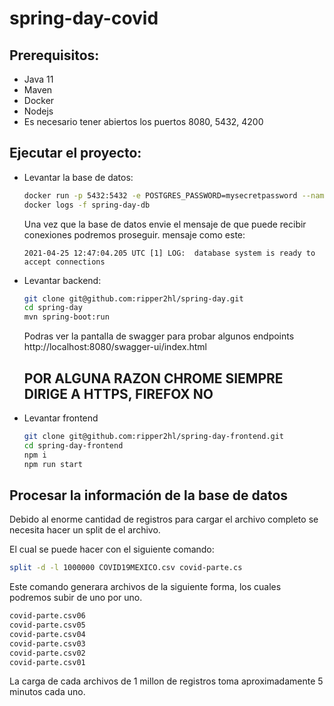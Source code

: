 # spring-day-covid

## Prerequisitos:

* Java 11
* Maven
* Docker
* Nodejs
* Es necesario tener abiertos los puertos 8080, 5432, 4200

## Ejecutar el proyecto:

* Levantar la base de datos: 
 
    ```bash
    docker run -p 5432:5432 -e POSTGRES_PASSWORD=mysecretpassword --name spring-day-db -d jesusperales/spring-day-db:latest
    docker logs -f spring-day-db
    ```
  
  Una vez que la base de datos envie el mensaje de que puede recibir conexiones podremos proseguir.
  mensaje como este:
  
      
      2021-04-25 12:47:04.205 UTC [1] LOG:  database system is ready to accept connections
      

* Levantar backend:
  
    ```bash
    git clone git@github.com:ripper2hl/spring-day.git
    cd spring-day
    mvn spring-boot:run
    ```
    Podras ver la pantalla de swagger para probar algunos endpoints
    http://localhost:8080/swagger-ui/index.html
  
     ## POR ALGUNA RAZON CHROME SIEMPRE DIRIGE A HTTPS, FIREFOX NO

* Levantar frontend

    ```bash
    git clone git@github.com:ripper2hl/spring-day-frontend.git
    cd spring-day-frontend
    npm i
    npm run start
    ```

## Procesar la información de la base de datos 

Debido al enorme cantidad de registros para cargar el archivo completo
se necesita hacer un split de el archivo.

El cual se puede hacer con el siguiente comando:

```bash
split -d -l 1000000 COVID19MEXICO.csv covid-parte.cs
```

Este comando generara archivos de la siguiente forma, los cuales
podremos subir de uno por uno.

```bash
covid-parte.csv06
covid-parte.csv05
covid-parte.csv04
covid-parte.csv03
covid-parte.csv02
covid-parte.csv01
```

La carga de cada archivos de 1 millon de registros toma aproximadamente 5 minutos cada uno.